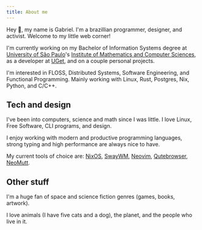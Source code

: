 ```yaml
---
title: About me
---
```


Hey 👋, my name is Gabriel. I'm a brazillian programmer, designer, and activist. Welcome to my little web corner!

I'm currently working on my Bachelor of Information Systems degree at [University of São Paulo](https://usp.br)'s [Institute of Mathematics and Computer Sciences](https://www.icmc.usp.br/en/), as a developer at [UGet](https://br.linkedin.com/company/u-get), and on a couple personal projects.

I'm interested in FLOSS, Distributed Systems, Software Engineering, and Functional Programming. Mainly working with Linux, Rust, Postgres, Nix, Python, and C/C++.

## Tech and design

I've been into computers, science and math since I was little. I love Linux, Free Software, CLI programs, and design.

I enjoy working with modern and productive programming languages, strong typing and high performance are always nice to have.

My current tools of choice are: [NixOS](https://nixos.org), [SwayWM](https://swaywm.org/), [Neovim](https://neovim.io), [Qutebrowser](https://qutebrowser.org), [NeoMutt](https://neomutt.org/).

## Other stuff

I'm a huge fan of space and science fiction genres (games, books, artwork).

I love animals (I have five cats and a dog), the planet, and the people who live in it.
